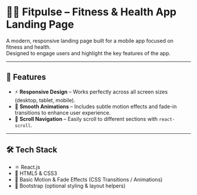 # 🏋️‍♀️ Fitpulse – Fitness & Health App Landing Page

A modern, responsive landing page built for a mobile app focused on fitness and health.  
Designed to engage users and highlight the key features of the app.

---

## 🚀 Features

- ⚡ **Responsive Design** – Works perfectly across all screen sizes (desktop, tablet, mobile).
- 🎨 **Smooth Animations** – Includes subtle motion effects and fade-in transitions to enhance user experience.
- 🔗 **Scroll Navigation** – Easily scroll to different sections with `react-scroll`.

---

## 🛠️ Tech Stack

- ⚛️ React.js
- 💅 HTML5 & CSS3
- 🎥 Basic Motion & Fade Effects (CSS Transitions / Animations)
- 🎯 Bootstrap (optional styling & layout helpers)
